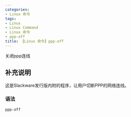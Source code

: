 ```yaml
---
categories:
- Linux 命令
tags:
- Linux
- Linux Command
- Linux 命令
- ppp-off
title: 【Linux 命令】ppp-off
---
```


关闭ppp连线

## 补充说明

这是Slackware发行版内附的程序，让用户切断PPP的网络连线。

###  语法

```shell
ppp-off
```


<!-- Linux命令行搜索引擎：https://jaywcjlove.github.io/linux-command/ -->